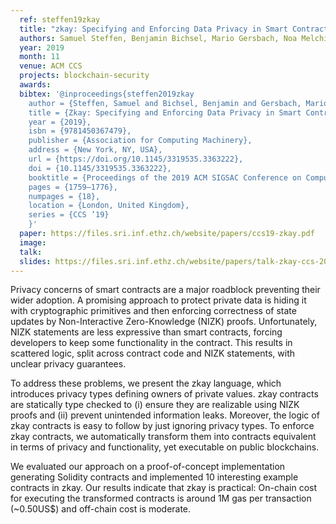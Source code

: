 ```yaml
---
  ref: steffen19zkay
  title: "zkay: Specifying and Enforcing Data Privacy in Smart Contracts"
  authors: Samuel Steffen, Benjamin Bichsel, Mario Gersbach, Noa Melchior, Petar Tsankov, Martin Vechev
  year: 2019
  month: 11
  venue: ACM CCS
  projects: blockchain-security
  awards:
  bibtex: '@inproceedings{steffen2019zkay
    author = {Steffen, Samuel and Bichsel, Benjamin and Gersbach, Mario and Melchior, Noa and Tsankov, Petar and Vechev, Martin},
    title = {Zkay: Specifying and Enforcing Data Privacy in Smart Contracts},
    year = {2019},
    isbn = {9781450367479},
    publisher = {Association for Computing Machinery},
    address = {New York, NY, USA},
    url = {https://doi.org/10.1145/3319535.3363222},
    doi = {10.1145/3319535.3363222},
    booktitle = {Proceedings of the 2019 ACM SIGSAC Conference on Computer and Communications Security},
    pages = {1759–1776},
    numpages = {18},
    location = {London, United Kingdom},
    series = {CCS ’19}
    }'
  paper: https://files.sri.inf.ethz.ch/website/papers/ccs19-zkay.pdf
  image: 
  talk:
  slides: https://files.sri.inf.ethz.ch/website/papers/talk-zkay-ccs-2019-web.pdf
---
```


Privacy concerns of smart contracts are a major roadblock preventing their wider adoption. A promising approach to protect private data is hiding it with cryptographic primitives and then enforcing correctness of state updates by Non-Interactive Zero-Knowledge (NIZK) proofs. Unfortunately, NIZK statements are less expressive than smart contracts, forcing developers to keep some functionality in the contract. This results in scattered logic, split across contract code and NIZK statements, with unclear privacy guarantees.

To address these problems, we present the zkay language, which introduces privacy types defining owners of private values. zkay contracts are statically type checked to (i) ensure they are realizable using NIZK proofs and (ii) prevent unintended information leaks. Moreover, the logic of zkay contracts is easy to follow by just ignoring privacy types. To enforce zkay contracts, we automatically transform them into contracts equivalent in terms of privacy and functionality, yet executable on public blockchains.

We evaluated our approach on a proof-of-concept implementation generating Solidity contracts and implemented 10 interesting example contracts in zkay. Our results indicate that zkay is practical: On-chain cost for executing the transformed contracts is around 1M gas per transaction (~0.50US$) and off-chain cost is moderate.
